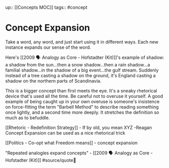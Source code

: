 up:: [[Concepts MOC]]
tags:: #concept 

# Concept Expansion
Take a word, any word, and just start using it in different ways. Each new instance expands our sense of the word.

Here's [[2009 🗣 Analogy as Core - Hofstadter (Kit)]]'s example of shadow: a shadow from the sun…then a snow shadow…then a rain shadow…a familial shadow…in the shadow of a big event…the gulf stream. Suddenly instead of a tree casting a shadow on the ground, it's England casting a shadow on the northern parts of Scandinavia. 

This is a bigger concept than first meets the eye. It's a sneaky rhetorical device that's used all the time. Be careful not to overuse it yourself. A good example of being caught up in your own overuse is someone's insistence on force-fitting the term "Barbell Method" to describe reading something once lightly, and a second time more deeply. It stretches the definition so much as to befuddle.

[[Rhetoric - Redefinition Strategy]] - If by old, you mean XYZ -Reagan
Concept Expansion can be used as a nice rhetorical trick



[[Politics - Co-opt what Freedom means]] - concept expansion



"Repeated analogies expand concepts" - [[2009 🗣 Analogy as Core - Hofstadter (Kit)]] #source/quote💬 

